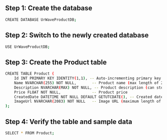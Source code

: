 ## Step 1: Create the database
```bash
CREATE DATABASE UrWaveProductDB;
```
## Step 2: Switch to the newly created database
```bash
USE UrWaveProductDB;
```
## Step 3: Create the Product table
```bash
CREATE TABLE Product (
    Id INT PRIMARY KEY IDENTITY(1,1), -- Auto-incrementing primary key
    Name NVARCHAR(255) NOT NULL,       -- Product name (max length of 255 characters)
    Description NVARCHAR(MAX) NOT NULL, -- Product description (can store large text)
    Price FLOAT NOT NULL,              -- Product price
    CreatedDate DATETIME NOT NULL DEFAULT GETUTCDATE(), -- Created date (defaults to UTC now)
    ImageUrl NVARCHAR(2083) NOT NULL   -- Image URL (maximum length of URL allowed in SQL Server)
);
```
## Step 4: Verify the table and sample data
```bash
SELECT * FROM Product;
```
